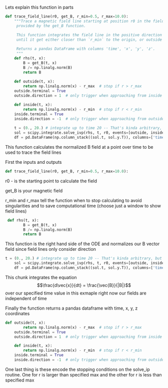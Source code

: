 Lets explain this function in parts
```python
def trace_field_line(r0, get_B, r_min=0.5, r_max=10.0):
    """Trace a magnetic field line starting at position r0 in the field
     provided by the get_B function.

     This function integrates the field line in the positive direction
     until it get either closer than `r_min` to the origin, or outside of `r_max`.
     
     Returns a pandas DataFrame with columns 'time', 'x', 'y', 'z'.
     """
    def rhs(t, x):
        B = get_B(t, x)
        B /= np.linalg.norm(B)
        return B
    
    def outside(t, x):
        return np.linalg.norm(x) - r_max  # stop if r > r_max
    outside.terminal = True
    outside.direction = 1  # only trigger when approaching from inside

    def inside(t, x):
        return np.linalg.norm(x) - r_min  # stop if r < r_min
    inside.terminal = True
    inside.direction = -1  # only trigger when approaching from outside
        
    t = (0., 20.) # integrate up to time 20 -- That's kinda arbitrary, but usually is long enough
    sol = scipy.integrate.solve_ivp(rhs, t, r0, events=[outside, inside], max_step = .2)
    df = pd.DataFrame(np.column_stack((sol.t, sol.y.T)), columns=['time', 'x', 'y', 'z'])
 ```

This function calculates the normalized B field at a point over time to be used to trace the field lines

 First the inputs and outputs
 ```python
 def trace_field_line(r0, get_B, r_min=0.5, r_max=10.0):
 ```

r0 - is the starting point to calculate the field

get_B is your magnetic field

r_min and r_max tell the function when to stop calculating to avoid singularities 
and to save computational time (choose just a window to show field lines)
```python
 def rhs(t, x):
        B = get_B(t, x)
        B /= np.linalg.norm(B)
        return B
```

This function is the right hand side of the ODE and 
normalizes our B vector field since field lines only consider direction

```python
t = (0., 20.) # integrate up to time 20 -- That's kinda arbitrary, but usually is long enough
    sol = scipy.integrate.solve_ivp(rhs, t, r0, events=[outside, inside], max_step = .2)
    df = pd.DataFrame(np.column_stack((sol.t, sol.y.T)), columns=['time', 'x', 'y', 'z'])
```
This chunk integrates the equation $$\frac{d\vec{x}}{dt} = \frac{\vec{B}}{|B|}$$ over our specified time value
in this exmaple right now our fields are independent of time

Finally the function returns a pandas dataframe with time, x, y, z coordinates

```python
def outside(t, x):
        return np.linalg.norm(x) - r_max  # stop if r > r_max
    outside.terminal = True
    outside.direction = 1  # only trigger when approaching from inside

    def inside(t, x):
        return np.linalg.norm(x) - r_min  # stop if r < r_min
    inside.terminal = True
    inside.direction = -1  # only trigger when approaching from outside
```
One last thing is these encode the stopping conditions on the solve_ip routine.
One for r is larger than specified max and the other for r is less than specified max
